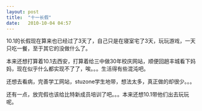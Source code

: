 ```yaml
---
layout: post
title:  "十一长假"
date:   2010-10-04 04:57
---
```


10.1的长假现在算来也已经过了3天了，自己只是在寝室宅了3天，玩玩游戏，一天只吃一餐，至于其它的没做什么了。

本来还想打算着10.1去西安，打算着给三中做30年校庆网站，顺便回趟丰城看下妈妈，现在似乎什么都实现不了了，唉。。。生活得有些混沌吧。

还想去看病，完善学工网站，stuzone学生地带，想法太多，真正做的却很少。。。

还有一点，放完假也该给比特新成员培训了吧。。。本来还想10.1带他们出去玩玩呢。